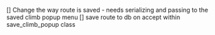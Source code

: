 [] Change the way route is saved - needs serializing and passing to the saved climb popup menu 
[] save route to db on accept within save_climb_popup class 
